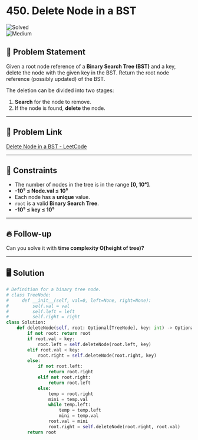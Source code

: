 # 450. Delete Node in a BST  

![Solved](https://img.shields.io/badge/-Solved-green)  
![Medium](https://img.shields.io/badge/-Medium-yellow)  

## 📝 Problem Statement  

Given a root node reference of a **Binary Search Tree (BST)** and a key, delete the node with the given key in the BST. Return the root node reference (possibly updated) of the BST.  

The deletion can be divided into two stages:  
1. **Search** for the node to remove.  
2. If the node is found, **delete** the node.  

---

## 🔗 Problem Link  
[Delete Node in a BST - LeetCode](https://leetcode.com/problems/delete-node-in-a-bst/description/)  

---

## 🔹 Constraints  

- The number of nodes in the tree is in the range **[0, 10⁴]**.  
- **-10⁵ ≤ Node.val ≤ 10⁵**  
- Each node has a **unique** value.  
- `root` is a valid **Binary Search Tree**.  
- **-10⁵ ≤ key ≤ 10⁵**  

---

## 🔥 Follow-up  

Can you solve it with **time complexity O(height of tree)?**

---

## 🖥️ Solution  

```python
# Definition for a binary tree node.
# class TreeNode:
#     def __init__(self, val=0, left=None, right=None):
#         self.val = val
#         self.left = left
#         self.right = right
class Solution:
    def deleteNode(self, root: Optional[TreeNode], key: int) -> Optional[TreeNode]:
        if not root: return root
        if root.val > key:
            root.left = self.deleteNode(root.left, key)
        elif root.val < key:
            root.right = self.deleteNode(root.right, key)
        else:
            if not root.left:
                return root.right
            elif not root.right:
                return root.left
            else:
                temp = root.right
                mini = temp.val
                while temp.left:
                    temp = temp.left
                    mini = temp.val
                root.val = mini
                root.right = self.deleteNode(root.right, root.val)
        return root
                
```


